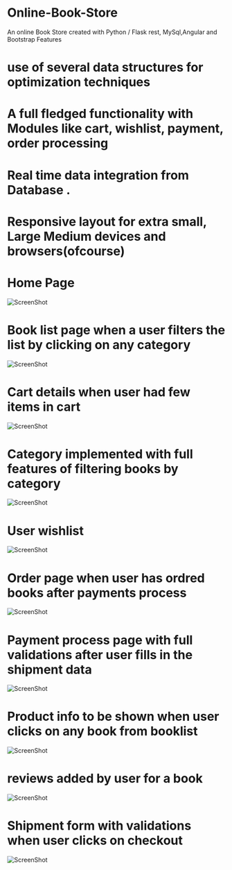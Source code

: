 # Online-Book-Store
An online Book Store created with Python / Flask rest, MySql,Angular and Bootstrap 
  Features
# use of several data structures for optimization techniques
# A full fledged functionality with Modules like cart, wishlist, payment, order processing 
# Real time data integration from Database .
# Responsive layout for extra small, Large Medium devices and browsers(ofcourse)

# Home Page
![ScreenShot](https://raw.github.com/siddhiparkar151992/Online-Book-Store/master/screenshots/Home.png)

# Book list page when a user filters the list by clicking on any category 
![ScreenShot](https://raw.github.com/siddhiparkar151992/Online-Book-Store/master/screenshots/booklist.png)

# Cart details when user had few items in cart
![ScreenShot](https://raw.github.com/siddhiparkar151992/Online-Book-Store/master/screenshots/cart-page.png)

# Category implemented with full features of filtering books by category
![ScreenShot](https://raw.github.com/siddhiparkar151992/Online-Book-Store/master/screenshots/category.png)

# User wishlist 
![ScreenShot](https://raw.github.com/siddhiparkar151992/Online-Book-Store/master/screenshots/wishlist.png)

# Order page when user has ordred books after payments process
![ScreenShot](https://raw.github.com/siddhiparkar151992/Online-Book-Store/master/screenshots/orderlist.pngg)



# Payment process page with full validations after user fills in the shipment data  
![ScreenShot](https://raw.github.com/siddhiparkar151992/Online-Book-Store/master/screenshots/payment.png)


# Product info to be shown when user clicks on any book from booklist
![ScreenShot](https://raw.github.com/siddhiparkar151992/Online-Book-Store/master/screenshots/product-info.png)


# reviews added by user for a book
![ScreenShot](https://raw.github.com/siddhiparkar151992/Online-Book-Store/master/screenshots/reviews.png)

# Shipment form with validations when user clicks on checkout 
![ScreenShot](https://raw.github.com/siddhiparkar151992/Online-Book-Store/master/screenshots/shipment.png)
